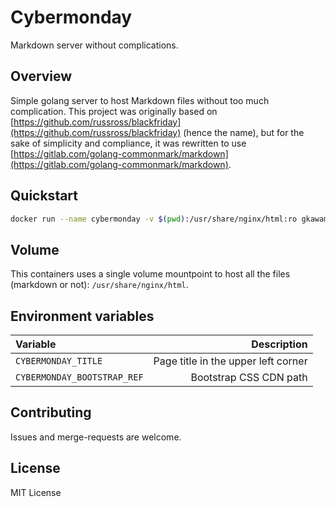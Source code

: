 # Cybermonday

Markdown server without complications.

## Overview

Simple golang server to host Markdown files without too much complication.
This project was originally based on [https://github.com/russross/blackfriday](https://github.com/russross/blackfriday) (hence the name), but for the sake of simplicity and compliance, it was rewritten to use [https://gitlab.com/golang-commonmark/markdown](https://gitlab.com/golang-commonmark/markdown).

## Quickstart

```bash
docker run --name cybermonday -v $(pwd):/usr/share/nginx/html:ro gkawamoto/cybermonday:stable
```

## Volume

This containers uses a single volume mountpoint to host all the files (markdown or not): `/usr/share/nginx/html`.

## Environment variables

| Variable | Description |
|:-|-:|
| `CYBERMONDAY_TITLE` | Page title in the upper left corner
| `CYBERMONDAY_BOOTSTRAP_REF` | Bootstrap CSS CDN path

## Contributing

Issues and merge-requests are welcome.

## License

MIT License
